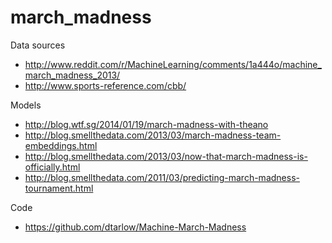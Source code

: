 march_madness
=============

Data sources

* http://www.reddit.com/r/MachineLearning/comments/1a444o/machine_march_madness_2013/
* http://www.sports-reference.com/cbb/



Models

* http://blog.wtf.sg/2014/01/19/march-madness-with-theano
* http://blog.smellthedata.com/2013/03/march-madness-team-embeddings.html
* http://blog.smellthedata.com/2013/03/now-that-march-madness-is-officially.html
* http://blog.smellthedata.com/2011/03/predicting-march-madness-tournament.html


Code

* https://github.com/dtarlow/Machine-March-Madness
